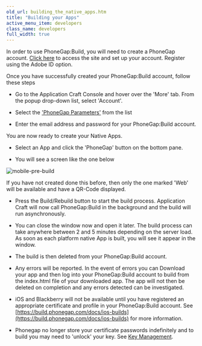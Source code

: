 ```yaml
---
old_url: building_the_native_apps.htm
title: "Building your Apps"
active_menu_item: developers
class_name: developers
full_width: true
---
```



In order to use PhoneGap:Build, you will need to create a PhoneGap account. [Click here](https://build.phonegap.com/) to access the site and set up your account. Register using the Adobe ID option.

Once you have successfully created your PhoneGap:Build account, follow these steps

 - Go to the Application Craft Console and hover over the 'More' tab. From the popup drop-down list, select 'Account'.

 - Select the ['PhoneGap Parameters'](/developers/documentation/product-guide/the-console/console-tabs/more/account-variables/phonegap-parameters) from the list

 - Enter the email address and password for your PhoneGap:Build account.

You are now ready to create your Native Apps.

 - Select an App and click the 'PhoneGap' button on the bottom pane.

 - You will see a screen like the one below

![mobile-pre-build](/img/docs/mobile-pre-build.zoom70.png)

If you have not created done this before, then only the one marked 'Web' will be available and have a QR-Code displayed.

 - Press the Build/Rebuild button to start the build process. Application Craft will now call PhoneGap:Build in the background and the build will run asynchronously.

 - You can close the window now and open it later. The build process can take anywhere between 2 and 5 minutes depending on the server load. As soon as each platform native App is built, you will see it appear in the window.

 - The build is then deleted from your PhoneGap:Build account.

 - Any errors will be reported. In the event of errors you can Download your app and then log into your PhoneGap:Build account to build from the index.html file of your downloaded app. The app will not then be deleted on completion and any errors detected can be investigated.

 - iOS and Blackberry will not be available until you have registered an appropriate certificate and profile in your PhoneGap:Build account. See [https://build.phonegap.com/docs/ios-builds](https://build.phonegap.com/docs/ios-builds) for more information.
 
 - Phonegap no longer store your certificate passwords indefinitely and to build you may need to 'unlock' your key. See [Key Management](/developers/documentation/ac-mobile-build-phonegap/phonegapbuild/key-management/).

